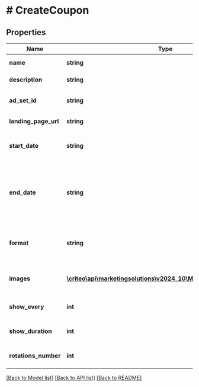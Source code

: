 # # CreateCoupon

## Properties

Name | Type | Description | Notes
------------ | ------------- | ------------- | -------------
**name** | **string** | The name of the Coupon |
**description** | **string** | The description of the Coupon | [optional]
**ad_set_id** | **string** | The id of the Ad Set on which the Coupon is applied to |
**landing_page_url** | **string** | Web redirection of the landing page url |
**start_date** | **string** | The date when the coupon will be launched  String must be in ISO8601 format |
**end_date** | **string** | The date when when we will stop to show this Coupon. If the end date is not specified (i.e. null) then the Coupon will go on forever  String must be in ISO8601 format | [optional]
**format** | **string** | Format of the Coupon, it can have two values: \&quot;FullFrame\&quot; or \&quot;LogoZone\&quot; |
**images** | [**\criteo\api\marketingsolutions\v2024_10\Model\CreateImageSlide[]**](CreateImageSlide.md) | List of slides containing the images as a base-64 encoded string |
**show_every** | **int** | Show the Coupon every N seconds (between 1 and 10) |
**show_duration** | **int** | Show Coupon for a duration of N seconds (between 1 and 5) |
**rotations_number** | **int** | Number of rotations for the Coupons (from 1 to 10 times) |

[[Back to Model list]](../../README.md#models) [[Back to API list]](../../README.md#endpoints) [[Back to README]](../../README.md)
